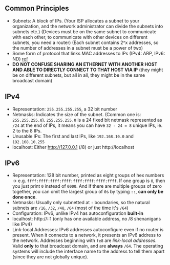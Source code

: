 ## Common Principles
- Subnets: A block of IPs. (Your ISP allocates a subnet to your organization, and the network administrator can divide the subnets into subnets etc.) (Devices must be on the same subnet to communicate with each other, to communicate with other devices on different subnets, you need a router) (Each subnet contains 2^x addresses, so the number of addresses in a subnet must be a power of two)
- Some form of protocol that links MAC addresses to IPs (IPv4: ARP, IPv6: ND) [ref](obsidian://open?vault=Computers%20-%20Infinity%20Stones&file=Networking%2FConceptual%2FARP%20%26%20ND)
- **DO NOT CONFUSE SHARING AN ETHERNET WITH ANOTHER HOST AND ABLE TO DIRECTLY CONNECT TO THAT HOST VIA IP** (they might be on different subnets, but all in all, they might be in the same broadcast domain)
## IPv4
- Representation: `255.255.255.255`, a 32 bit number
-  Netmasks: Indicates the size of the subnet. (Common one is: `255.255.255.0`). `255.255.255.0` is a 24 fixed bit netmask represented as `/24` at the end of IPs, it means you can have `32 - 24 = 8` unique IPs, ie. 2 to the 8 IPs.
- Unusable IPs: The first and last IPs, like `192.168.10.0` and `192.168.10.255`
- localhost: Either http://127.0.0.1 (/8) or just http://localhost
## IPv6
- Representation: 128 bit number, printed as eight groups of hex numbers -> e.g. `ffff:ffff:ffff:ffff:ffff:ffff:ffff:ffff`. If one group is `0`, then you just print `0` instead of `0000`. And if there are multiple groups of zero together, you can omit the largest group of `0`s by typing `::`, **can only be done once**.
- Netmasks: Usually only subnetted at `:` boundaries, so the natural subnets are `/16`, `/32`, `/48`, `/64` (most of the time it's `/64`)
- Configuration: IPv6, unlike IPv4 has autoconfiguration **built-in**
- localhost: http://::1 (only has one available address, no /8 shenanigans like IPv4)
- Link-local Addresses: IPv6 addresses autoconfigure even if no router is present. When it connects to a network, it presents an IPv6 address to the network. Addresses beginning with `fe8` are *link-local addresses*. Valid **only** to that broadcast domain, and are **always** `/64`. The operating systems will include the interface name to the address to tell them apart (since they are not globally unique).